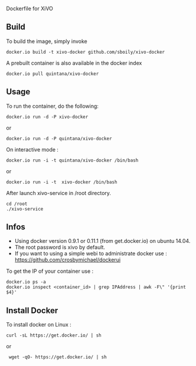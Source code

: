 Dockerfile for XiVO

## Build

To build the image, simply invoke

    docker.io build -t xivo-docker github.com/sboily/xivo-docker

A prebuilt container is also available in the docker index

    docker.io pull quintana/xivo-docker
  
## Usage

To run the container, do the following:

    docker.io run -d -P xivo-docker

or

    docker.io run -d -P quintana/xivo-docker

On interactive mode :

    docker.io run -i -t quintana/xivo-docker /bin/bash

or

    docker.io run -i -t  xivo-docker /bin/bash

After launch xivo-service in /root directory.

    cd /root
    ./xivo-service

## Infos

- Using docker version 0.9.1 or 0.11.1 (from get.docker.io) on ubuntu 14.04.
- The root password is xivo by default.
- If you want to using a simple webi to administrate docker use : https://github.com/crosbymichael/dockerui

To get the IP of your container use :

    docker.io ps -a
    docker.io inspect <container_id> | grep IPAddress | awk -F\" '{print $4}'

## Install Docker

To install docker on Linux :

    curl -sL https://get.docker.io/ | sh
 
 or
 
     wget -qO- https://get.docker.io/ | sh
